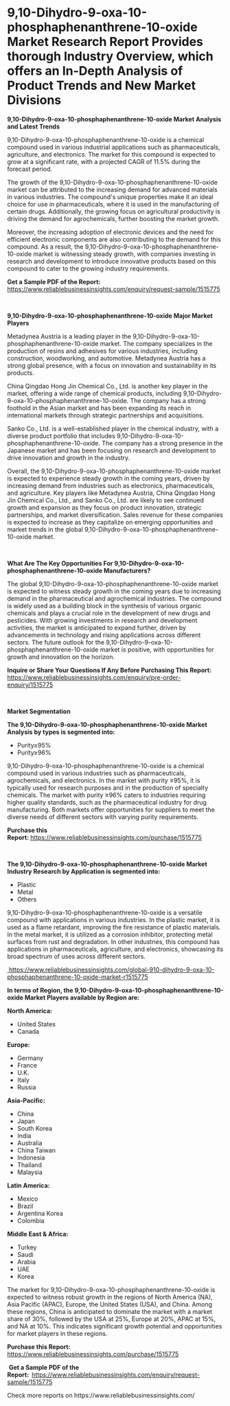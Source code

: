 <p><h1>9,10-Dihydro-9-oxa-10-phosphaphenanthrene-10-oxide Market Research Report Provides thorough Industry Overview, which offers an In-Depth Analysis of Product Trends and New Market Divisions</h1></p><p><strong>9,10-Dihydro-9-oxa-10-phosphaphenanthrene-10-oxide Market Analysis and Latest Trends</strong></p>
<p><p>9,10-Dihydro-9-oxa-10-phosphaphenanthrene-10-oxide is a chemical compound used in various industrial applications such as pharmaceuticals, agriculture, and electronics. The market for this compound is expected to grow at a significant rate, with a projected CAGR of 11.5% during the forecast period. </p><p>The growth of the 9,10-Dihydro-9-oxa-10-phosphaphenanthrene-10-oxide market can be attributed to the increasing demand for advanced materials in various industries. The compound's unique properties make it an ideal choice for use in pharmaceuticals, where it is used in the manufacturing of certain drugs. Additionally, the growing focus on agricultural productivity is driving the demand for agrochemicals, further boosting the market growth.</p><p>Moreover, the increasing adoption of electronic devices and the need for efficient electronic components are also contributing to the demand for this compound. As a result, the 9,10-Dihydro-9-oxa-10-phosphaphenanthrene-10-oxide market is witnessing steady growth, with companies investing in research and development to introduce innovative products based on this compound to cater to the growing industry requirements.</p></p>
<p><strong>Get a Sample PDF of the Report:&nbsp;</strong> <a href="https://www.reliablebusinessinsights.com/enquiry/request-sample/1515775">https://www.reliablebusinessinsights.com/enquiry/request-sample/1515775</a></p>
<p>&nbsp;</p>
<p><strong>9,10-Dihydro-9-oxa-10-phosphaphenanthrene-10-oxide Major Market Players</strong></p>
<p><p>Metadynea Austria is a leading player in the 9,10-Dihydro-9-oxa-10-phosphaphenanthrene-10-oxide market. The company specializes in the production of resins and adhesives for various industries, including construction, woodworking, and automotive. Metadynea Austria has a strong global presence, with a focus on innovation and sustainability in its products.</p><p>China Qingdao Hong Jin Chemical Co., Ltd. is another key player in the market, offering a wide range of chemical products, including 9,10-Dihydro-9-oxa-10-phosphaphenanthrene-10-oxide. The company has a strong foothold in the Asian market and has been expanding its reach in international markets through strategic partnerships and acquisitions.</p><p>Sanko Co., Ltd. is a well-established player in the chemical industry, with a diverse product portfolio that includes 9,10-Dihydro-9-oxa-10-phosphaphenanthrene-10-oxide. The company has a strong presence in the Japanese market and has been focusing on research and development to drive innovation and growth in the industry.</p><p>Overall, the 9,10-Dihydro-9-oxa-10-phosphaphenanthrene-10-oxide market is expected to experience steady growth in the coming years, driven by increasing demand from industries such as electronics, pharmaceuticals, and agriculture. Key players like Metadynea Austria, China Qingdao Hong Jin Chemical Co., Ltd., and Sanko Co., Ltd. are likely to see continued growth and expansion as they focus on product innovation, strategic partnerships, and market diversification. Sales revenue for these companies is expected to increase as they capitalize on emerging opportunities and market trends in the global 9,10-Dihydro-9-oxa-10-phosphaphenanthrene-10-oxide market.</p></p>
<p>&nbsp;</p>
<p><strong>What Are The Key Opportunities For 9,10-Dihydro-9-oxa-10-phosphaphenanthrene-10-oxide Manufacturers?</strong></p>
<p><p>The global 9,10-Dihydro-9-oxa-10-phosphaphenanthrene-10-oxide market is expected to witness steady growth in the coming years due to increasing demand in the pharmaceutical and agrochemical industries. The compound is widely used as a building block in the synthesis of various organic chemicals and plays a crucial role in the development of new drugs and pesticides. With growing investments in research and development activities, the market is anticipated to expand further, driven by advancements in technology and rising applications across different sectors. The future outlook for the 9,10-Dihydro-9-oxa-10-phosphaphenanthrene-10-oxide market is positive, with opportunities for growth and innovation on the horizon.</p></p>
<p><strong>Inquire or Share Your Questions If Any Before Purchasing This Report:</strong> <a href="https://www.reliablebusinessinsights.com/enquiry/pre-order-enquiry/1515775">https://www.reliablebusinessinsights.com/enquiry/pre-order-enquiry/1515775</a></p>
<p>&nbsp;</p>
<p><strong>Market Segmentation</strong></p>
<p><strong>The 9,10-Dihydro-9-oxa-10-phosphaphenanthrene-10-oxide Market Analysis by types is segmented into:</strong></p>
<p><ul><li>Purity≥95%</li><li>Purity≥96%</li></ul></p>
<p><p>9,10-Dihydro-9-oxa-10-phosphaphenanthrene-10-oxide is a chemical compound used in various industries such as pharmaceuticals, agrochemicals, and electronics. In the market with purity ≥95%, it is typically used for research purposes and in the production of specialty chemicals. The market with purity ≥96% caters to industries requiring higher quality standards, such as the pharmaceutical industry for drug manufacturing. Both markets offer opportunities for suppliers to meet the diverse needs of different sectors with varying purity requirements.</p></p>
<p><strong>Purchase this Report:&nbsp;</strong><a href="https://www.reliablebusinessinsights.com/purchase/1515775">https://www.reliablebusinessinsights.com/purchase/1515775</a></p>
<p>&nbsp;</p>
<p><strong>The 9,10-Dihydro-9-oxa-10-phosphaphenanthrene-10-oxide Market Industry Research by Application is segmented into:</strong></p>
<p><ul><li>Plastic</li><li>Metal</li><li>Others</li></ul></p>
<p><p>9,10-Dihydro-9-oxa-10-phosphaphenanthrene-10-oxide is a versatile compound with applications in various industries. In the plastic market, it is used as a flame retardant, improving the fire resistance of plastic materials. In the metal market, it is utilized as a corrosion inhibitor, protecting metal surfaces from rust and degradation. In other industries, this compound has applications in pharmaceuticals, agriculture, and electronics, showcasing its broad spectrum of uses across different sectors.</p></p>
<p><a href="https://www.reliablebusinessinsights.com/global-910-dihydro-9-oxa-10-phosphaphenanthrene-10-oxide-market-r1515775">&nbsp;https://www.reliablebusinessinsights.com/global-910-dihydro-9-oxa-10-phosphaphenanthrene-10-oxide-market-r1515775</a></p>
<p><strong>In terms of Region, the 9,10-Dihydro-9-oxa-10-phosphaphenanthrene-10-oxide Market Players available by Region are:</strong></p>
<p>
    <p> <strong> North America: </strong>
        <ul>
            <li>United States</li>
            <li>Canada</li>
        </ul>
        </p> 
    <p> <strong> Europe: </strong>
        <ul>
            <li>Germany</li>
            <li>France</li>
            <li>U.K.</li>
            <li>Italy</li>
            <li>Russia</li>
        </ul>
        </p> 
    <p> <strong> Asia-Pacific: </strong>
        <ul>
            <li>China</li>
            <li>Japan</li>
            <li>South Korea</li>
            <li>India</li>
            <li>Australia</li>
            <li>China Taiwan</li>
            <li>Indonesia</li>
            <li>Thailand</li>
            <li>Malaysia</li>
        </ul>
        </p> 
    <p> <strong> Latin America: </strong>
        <ul>
            <li>Mexico</li>
            <li>Brazil</li>
            <li>Argentina Korea</li>
            <li>Colombia</li>
        </ul>
        </p> 
    <p> <strong> Middle East & Africa: </strong>
        <ul>
            <li>Turkey</li>
            <li>Saudi</li>
            <li>Arabia</li>
            <li>UAE</li>
            <li>Korea</li>
        </ul>
    </p>
    </p>
<p><p>The market for 9,10-Dihydro-9-oxa-10-phosphaphenanthrene-10-oxide is expected to witness robust growth in the regions of North America (NA), Asia Pacific (APAC), Europe, the United States (USA), and China. Among these regions, China is anticipated to dominate the market with a market share of 30%, followed by the USA at 25%, Europe at 20%, APAC at 15%, and NA at 10%. This indicates significant growth potential and opportunities for market players in these regions.</p></p>
<p><strong>Purchase this Report: </strong><a href="https://www.reliablebusinessinsights.com/purchase/1515775">https://www.reliablebusinessinsights.com/purchase/1515775</a></p>
<p>&nbsp;<strong>Get a Sample PDF of the Report:&nbsp;&nbsp;</strong><a href="https://www.reliablebusinessinsights.com/enquiry/request-sample/1515775">https://www.reliablebusinessinsights.com/enquiry/request-sample/1515775</a></p>
<p><strong></strong></p>
<p>Check more reports on https://www.reliablebusinessinsights.com/</p>